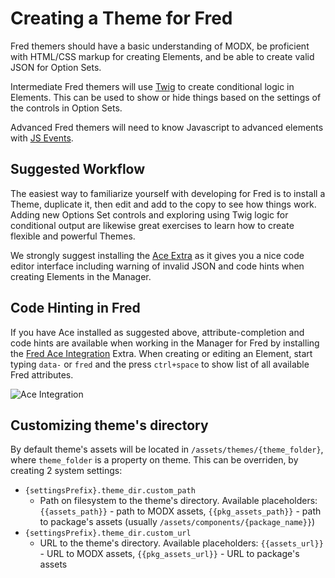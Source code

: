 # Creating a Theme for Fred

Fred themers should have a basic understanding of MODX, be proficient with HTML/CSS markup for creating Elements, and be able to create valid JSON for Option Sets.

Intermediate Fred themers will use [Twig](https://twig.symfony.com/doc/2.x/) to create conditional logic in Elements. This can be used to show or hide things based on the settings  of the controls in Option Sets.

Advanced Fred themers will need to know Javascript to advanced elements with [JS Events](js_events.md).

## Suggested Workflow

The easiest way to familiarize yourself with developing for Fred is to install a Theme, duplicate it, then edit and add to the copy to see how things work. Adding new Options Set controls and exploring using Twig logic for conditional output are likewise great exercises to learn how to create flexible and powerful Themes.

We strongly suggest installing the [Ace Extra](https://modx.com/extras/package/ace) as it gives you a nice code editor interface including warning of invalid JSON and code hints when creating Elements in the Manager.

## Code Hinting in Fred

If you have Ace installed as suggested above, attribute-completion and code hints are available when working in the Manager for Fred by installing the [Fred Ace Integration](https://modx.com/extras/package/fredaceintegration) Extra. When creating or editing an Element, start typing `data-` or `fred` and the press `ctrl+space` to show list of all available Fred attributes.

![Ace Integration](ace_integration_dialog.png)

## Customizing theme's directory

By default theme's assets will be located in `/assets/themes/{theme_folder}`, where `theme_folder` is a property on theme. This can be overriden, by creating 2 system settings:
- `{settingsPrefix}.theme_dir.custom_path`
  - Path on filesystem to the theme's directory. Available placeholders: `{{assets_path}}` - path to MODX assets, `{{pkg_assets_path}}` - path to package's assets (usually `/assets/components/{package_name}}`)
- `{settingsPrefix}.theme_dir.custom_url`
  - URL to the theme's directory. Available placeholders: `{{assets_url}}` - URL to MODX assets, `{{pkg_assets_url}}` - URL to package's assets
